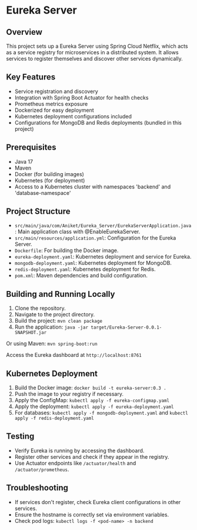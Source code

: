 # Eureka Server

## Overview

This project sets up a Eureka Server using Spring Cloud Netflix, which acts as a service registry for microservices in a distributed system. It allows services to register themselves and discover other services dynamically.

## Key Features

- Service registration and discovery
- Integration with Spring Boot Actuator for health checks
- Prometheus metrics exposure
- Dockerized for easy deployment
- Kubernetes deployment configurations included
- Configurations for MongoDB and Redis deployments (bundled in this project)

## Prerequisites

- Java 17
- Maven
- Docker (for building images)
- Kubernetes (for deployment)
- Access to a Kubernetes cluster with namespaces 'backend' and 'database-namespace'

## Project Structure

- `src/main/java/com/Aniket/Eureka_Server/EurekaServerApplication.java`: Main application class with @EnableEurekaServer.
- `src/main/resources/application.yml`: Configuration for the Eureka Server.
- `Dockerfile`: For building the Docker image.
- `eureka-deployment.yaml`: Kubernetes deployment and service for Eureka.
- `mongodb-deployment.yaml`: Kubernetes deployment for MongoDB.
- `redis-deployment.yaml`: Kubernetes deployment for Redis.
- `pom.xml`: Maven dependencies and build configuration.

## Building and Running Locally

1. Clone the repository.
2. Navigate to the project directory.
3. Build the project: `mvn clean package`
4. Run the application: `java -jar target/Eureka-Server-0.0.1-SNAPSHOT.jar`

Or using Maven: `mvn spring-boot:run`

Access the Eureka dashboard at `http://localhost:8761`

## Kubernetes Deployment

1. Build the Docker image: `docker build -t eureka-server:0.3 .`
2. Push the image to your registry if necessary.
3. Apply the ConfigMap: `kubectl apply -f eureka-configmap.yaml`
4. Apply the deployment: `kubectl apply -f eureka-deployment.yaml`
5. For databases: `kubectl apply -f mongodb-deployment.yaml` and `kubectl apply -f redis-deployment.yaml`

## Testing

- Verify Eureka is running by accessing the dashboard.
- Register other services and check if they appear in the registry.
- Use Actuator endpoints like `/actuator/health` and `/actuator/prometheus`.

## Troubleshooting

- If services don't register, check Eureka client configurations in other services.
- Ensure the hostname is correctly set via environment variables.
- Check pod logs: `kubectl logs -f <pod-name> -n backend`